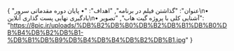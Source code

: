 {
  "عنوان": "گذاشتن فیلم در برنامه",
  "اهداف": "• پایان دوره مقدماتی سرور\n• یادگیری نهایی پست گذاری آنلاین\n• آشنایی کلی با پروژه گیت هاب",
  "تصویر": "https://8pic.ir/uploads/%DB%B2%DB%B0%DB%B2%DB%B1%DB%B0%DB%B4%DB%B2%DB%B1-%DB%B1%DB%B9%DB%B4%DB%B4%DB%B2%DB%B1.jpg"
}
